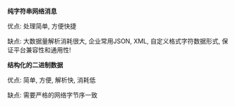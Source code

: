 **纯字符串网络消息**

优点: 处理简单, 方便快捷

缺点: 大数据量解析消耗很大, 企业常用JSON, XML, 自定义格式字符数据形式, 保证平台兼容性和通用性!



**结构化的二进制数据**

优点: 简单, 方便, 解析快, 消耗低

缺点: 需要严格的网络字节序一致



